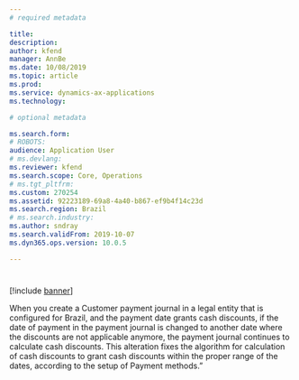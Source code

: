 ```yaml
---
# required metadata

title: 
description:
author: kfend
manager: AnnBe
ms.date: 10/08/2019
ms.topic: article
ms.prod: 
ms.service: dynamics-ax-applications
ms.technology: 

# optional metadata

ms.search.form:
# ROBOTS: 
audience: Application User
# ms.devlang: 
ms.reviewer: kfend
ms.search.scope: Core, Operations
# ms.tgt_pltfrm: 
ms.custom: 270254
ms.assetid: 92223189-69a8-4a40-b867-ef9b4f14c23d
ms.search.region: Brazil
# ms.search.industry: 
ms.author: sndray
ms.search.validFrom: 2019-10-07
ms.dyn365.ops.version: 10.0.5

---
```


# 

[!include [banner](../includes/banner.md)]

When you create a Customer payment journal in a legal entity that is configured for Brazil, and the payment date grants cash discounts, if the date of payment in the payment journal is changed to another date where the discounts are not applicable anymore, the payment journal continues to calculate cash discounts.
This alteration fixes the algorithm for calculation of cash discounts to grant cash discounts within the proper range of the dates, according to the setup of Payment methods.”
